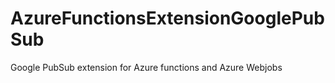 # AzureFunctionsExtensionGooglePubSub
Google PubSub extension for Azure functions and Azure Webjobs
